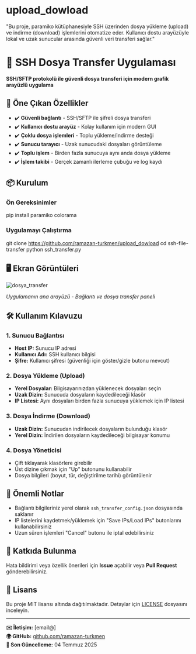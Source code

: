 # upload_dowload
"Bu proje, paramiko kütüphanesiyle SSH üzerinden dosya yükleme (upload) ve indirme (download) işlemlerini otomatize eder. Kullanıcı dostu arayüzüyle lokal ve uzak sunucular arasında güvenli veri transferi sağlar."

# 🚀 SSH Dosya Transfer Uygulaması

**SSH/SFTP protokolü ile güvenli dosya transferi için modern grafik arayüzlü uygulama**


## 🌟 Öne Çıkan Özellikler

- ✔️ **Güvenli bağlantı** - SSH/SFTP ile şifreli dosya transferi
- ✔️ **Kullanıcı dostu arayüz** - Kolay kullanım için modern GUI
- ✔️ **Çoklu dosya işlemleri** - Toplu yükleme/indirme desteği
- ✔️ **Sunucu tarayıcı** - Uzak sunucudaki dosyaları görüntüleme
- ✔️ **Toplu işlem** - Birden fazla sunucuya aynı anda dosya yükleme
- ✔️ **İşlem takibi** - Gerçek zamanlı ilerleme çubuğu ve log kaydı

## 📦 Kurulum

### Ön Gereksinimler
pip install paramiko colorama


### Uygulamayı Çalıştırma

git clone https://github.com/ramazan-turkmen/upload_dowload
cd ssh-file-transfer
python ssh_transfer.py


## 🖥️ Ekran Görüntüleri
![dosya_transfer](https://github.com/user-attachments/assets/576f4b46-4b5a-46b5-b934-a93d19d2d0c5)


*Uygulamanın ana arayüzü - Bağlantı ve dosya transfer paneli*

## 🛠️ Kullanım Kılavuzu

### 1. Sunucu Bağlantısı
- **Host IP:** Sunucu IP adresi
- **Kullanıcı Adı:** SSH kullanıcı bilgisi
- **Şifre:** Kullanıcı şifresi (güvenliği için göster/gizle butonu mevcut)

### 2. Dosya Yükleme (Upload)
- **Yerel Dosyalar:** Bilgisayarınızdan yüklenecek dosyaları seçin
- **Uzak Dizin:** Sunucuda dosyaların kaydedileceği klasör
- **IP Listesi:** Aynı dosyaları birden fazla sunucuya yüklemek için IP listesi

### 3. Dosya İndirme (Download)
- **Uzak Dizin:** Sunucudan indirilecek dosyaların bulunduğu klasör
- **Yerel Dizin:** İndirilen dosyaların kaydedileceği bilgisayar konumu

### 4. Dosya Yöneticisi
- Çift tıklayarak klasörlere girebilir
- Üst dizine çıkmak için "Up" butonunu kullanabilir
- Dosya bilgileri (boyut, tür, değiştirilme tarihi) görüntülenir

## 📝 Önemli Notlar

- Bağlantı bilgileriniz yerel olarak `ssh_transfer_config.json` dosyasında saklanır
- IP listelerini kaydetmek/yüklemek için "Save IPs/Load IPs" butonlarını kullanabilirsiniz
- Uzun süren işlemleri "Cancel" butonu ile iptal edebilirsiniz

## 🤝 Katkıda Bulunma

Hata bildirimi veya özellik önerileri için **Issue** açabilir veya **Pull Request** gönderebilirsiniz.

## 📜 Lisans

Bu proje MIT lisansı altında dağıtılmaktadır. Detaylar için [LICENSE](LICENSE) dosyasını inceleyin.

---

**✉️ İletişim:** [email@]  
**🌍 GitHub:** [github.com/ramazan-turkmen](https://github.com/ramazan-turkmen)  
**📅 Son Güncelleme:** 04 Temmuz 2025

